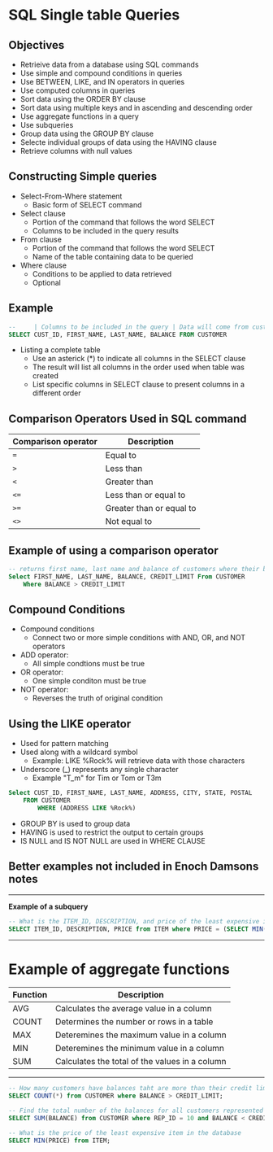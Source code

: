 # SQL Single table Queries

## Objectives
- Retrieive data from a database using SQL commands
- Use simple and compound conditions in queries
- Use BETWEEN, LIKE, and IN operators in queries
- Use computed columns in queries
- Sort data using the ORDER BY clause
- Sort data using multiple keys and in ascending and descending order
- Use aggregate functions in a query
- Use subqueries
- Group data using the GROUP BY clause
- Selecte individual groups of data using the HAVING clause
- Retrieve columns with null values

## Constructing Simple queries
- Select-From-Where statement
    - Basic form of SELECT command
- Select clause
    - Portion of the command that follows the word SELECT
    - Columns to be included in the query results
- From clause
    - Portion of the command that follows the word SELECT
    - Name of the table containing data to be queried
- Where clause
    - Conditions to be applied to data retrieved
    - Optional

## Example

```Sql
--     | Columns to be included in the query | Data will come from custom table
SELECT CUST_ID, FIRST_NAME, LAST_NAME, BALANCE FROM CUSTOMER
```

- Listing a complete table
    - Use an asterick (*)  to indicate all columns in the SELECT clause
    - The result will list all columns in the order used when table was created
    - List specific columns in SELECT clause to present columns in a different order

## Comparison Operators Used in SQL command

| Comparison operator   | Description  |
|--------------- | --------------- |
| `=`   | Equal to   |
| `>`   | Less than   |
| `<`   | Greater than   | \>
| `<=`    | Less than or equal to   | \>
| `>=`  | Greater than or equal to  |
| `<>`   | Not equal to  |

## Example of using a comparison operator

```SQL
-- returns first name, last name and balance of customers where their balance is greater than their Credit limit
Select FIRST_NAME, LAST_NAME, BALANCE, CREDIT_LIMIT From CUSTOMER
    Where BALANCE > CREDIT_LIMIT
```

## Compound Conditions
- Compound conditions
    - Connect two or more simple conditions with AND, OR, and NOT operators
- ADD operator:
    - All simple condtions must be true
- OR operator:
    - One simple conditon must be true
- NOT operator:
    - Reverses the truth of original condition

## Using the LIKE operator
- Used for pattern matching
- Used along with a wildcard symbol
    - Example: LIKE %Rock% will retrieve data with those characters
- Underscore (_) represents any single character
    - Example "T_m" for Tim or Tom or T3m

```sql
Select CUST_ID, FIRST_NAME, LAST_NAME, ADDRESS, CITY, STATE, POSTAL
    FROM CUSTOMER
        WHERE (ADDRESS LIKE %Rock%)
```
- GROUP BY is used to group data
- HAVING is used to restrict the output to certain groups
- IS NULL and IS NOT NULL are used in WHERE CLAUSE


## Better examples not included in Enoch Damsons notes

---

**Example of a subquery**

```sql
-- What is the ITEM_ID, DESCRIPTION, and price of the least expensive item in the database
SELECT ITEM_ID, DESCRIPTION, PRICE from ITEM where PRICE = (SELECT MIN(PRICE) from ITEM);
```

---

# Example of aggregate functions


| Function   | Description    |
|--------------- | --------------- |
| AVG   | Calculates the average value in a column   |
| COUNT   | Determines the number or rows in a table   |
| MAX   | Deteremines the maximum value in a column   |
| MIN   | Deteremines the minimum value in a column  |
| SUM   | Calculates the total of the values in a column  |

---

```sql
-- How many customers have balances taht are more than their credit limit
SELECT COUNT(*) from CUSTOMER where BALANCE > CREDIT_LIMIT;

-- Find the total number of the balances for all customers represented by REP_ID 10, with balances that are less than their credit limits
SELECT SUM(BALANCE) from CUSTOMER where REP_ID = 10 and BALANCE < CREDIT_LIMIT;

-- What is the price of the least expensive item in the database
SELECT MIN(PRICE) from ITEM;
```


